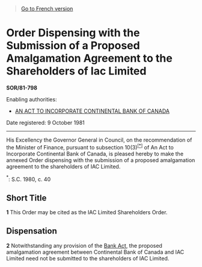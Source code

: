 > [Go to French version](/fr/Règlements/Décrets,%20ordonnances%20et%20règlements%20statutaires/81/798.md)

# Order Dispensing with the Submission of a Proposed Amalgamation Agreement to the Shareholders of Iac Limited

**SOR/81-798**

Enabling authorities: 
- [AN ACT TO INCORPORATE CONTINENTAL BANK OF CANADA](/en/Acts/Statutes%20of%20Canada/1976-77/c.%2058.md)

Date registered: 9 October 1981

----------

His Excellency the Governor General in Council, on the recommendation of the Minister of Finance, pursuant to subsection 10(3)<sup><a href='#footnote1_e'>[*]</a></sup> of An Act to Incorporate Continental Bank of Canada, is pleased hereby to make the annexed Order dispensing with the submission of a proposed amalgamation agreement to the shareholders of IAC Limited.



<a name='footnote1_e'><sup>*</sup></a>: S.C. 1980, c. 40<br />




## Short Title


**1** This Order may be cited as the IAC Limited Shareholders Order.




## Dispensation


**2** Notwithstanding any provision of the [Bank Act](/en/Acts/Statutes%20of%20Canada/1991/c.%2046.md), the proposed amalgamation agreement between Continental Bank of Canada and IAC Limited need not be submitted to the shareholders of IAC Limited.


